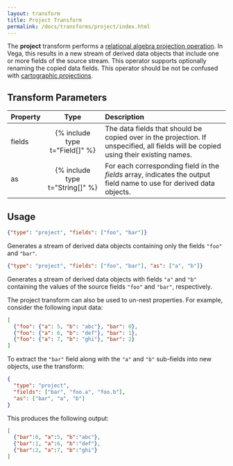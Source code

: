 ```yaml
---
layout: transform
title: Project Transform
permalink: /docs/transforms/project/index.html
---
```


The **project** transform performs a <a href="https://en.wikipedia.org/wiki/Projection_(relational_algebra)">relational algebra projection operation</a>. In Vega, this results in a new stream of derived data objects that include one or more fields of the source stream. This operator supports optionally renaming the copied data fields. This operator should be not be confused with [cartographic projections](../../projections).

## Transform Parameters

| Property            | Type                           | Description   |
| :------------------ | :----------------------------: | :------------ |
| fields              | {% include type t="Field[]" %} | The data fields that should be copied over in the projection. If unspecified, all fields will be copied using their existing names.|
| as                  | {% include type t="String[]" %}  | For each corresponding field in the _fields_ array, indicates the output field name to use for derived data objects.|


## Usage

```json
{"type": "project", "fields": ["foo", "bar"]}
```

Generates a stream of derived data objects containing only the fields `"foo"` and `"bar"`.

```json
{"type": "project", "fields": ["foo", "bar"], "as": ["a", "b"]}
```

Generates a stream of derived data objects with fields `"a"` and `"b"` containing the values of the source fields `"foo"` and `"bar"`, respectively.

The project transform can also be used to un-nest properties. For example, consider the following input data:

```json
[
  {"foo": {"a": 5, "b": "abc"}, "bar": 0},
  {"foo": {"a": 6, "b": "def"}, "bar": 1},
  {"foo": {"a": 7, "b": "ghi"}, "bar": 2}
]
```

To extract the `"bar"` field along with the `"a"` and `"b"` sub-fields into new objects, use the transform:

```json
{
  "type": "project",
  "fields": ["bar", "foo.a", "foo.b"],
  "as": ["bar", "a", "b"]
}
```

This produces the following output:

```json
[
  {"bar":0, "a":5, "b":"abc"},
  {"bar":1, "a":6, "b":"def"},
  {"bar":2, "a":7, "b":"ghi"}
]
```
